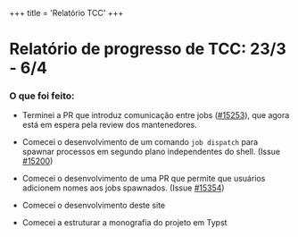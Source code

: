 +++
title = 'Relatório TCC'
+++

# Relatório de progresso de TCC: 23/3 - 6/4


### O que foi feito:

- Terminei a PR que introduz comunicação entre jobs ([#15253](https://github.com/nushell/nushell/pull/15253)), que agora está em espera pela review dos mantenedores.

- Comecei o desenvolvimento de um comando `job dispatch` para spawnar processos em segundo
plano independentes do shell.
(Issue [#15200](https://github.com/nushell/nushell/issues/15200))

- Comecei o desenvolvimento de uma PR que permite que usuários adicionem nomes aos jobs spawnados.
(Issue [#15354](https://github.com/nushell/nushell/issues/15354))

- Comecei o desenvolvimento deste site

- Comecei a estruturar a monografia do projeto em Typst

